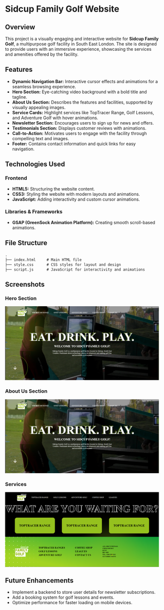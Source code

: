 # Sidcup Family Golf Website

## Overview

This project is a visually engaging and interactive website for **Sidcup Family Golf**, a multipurpose golf facility in South East London. The site is designed to provide users with an immersive experience, showcasing the services and amenities offered by the facility.

## Features

- **Dynamic Navigation Bar:** Interactive cursor effects and animations for a seamless browsing experience.
- **Hero Section:** Eye-catching video background with a bold title and tagline.
- **About Us Section:** Describes the features and facilities, supported by visually appealing images.
- **Service Cards:** Highlight services like TopTracer Range, Golf Lessons, and Adventure Golf with hover animations.
- **Newsletter Section:** Encourages users to sign up for news and offers.
- **Testimonials Section:** Displays customer reviews with animations.
- **Call-to-Action:** Motivates users to engage with the facility through compelling text and images.
- **Footer:** Contains contact information and quick links for easy navigation.

## Technologies Used

### Frontend
- **HTML5:** Structuring the website content.
- **CSS3:** Styling the website with modern layouts and animations.
- **JavaScript:** Adding interactivity and custom cursor animations.

### Libraries & Frameworks
- **GSAP (GreenSock Animation Platform):** Creating smooth scroll-based animations.

## File Structure

```
.
├── index.html     # Main HTML file
├── style.css      # CSS styles for layout and design
├── script.js      # JavaScript for interactivity and animations
```

## Screenshots

### Hero Section
![Hero Section](https://github.com/Debjit1729/SIDECUP_Family_Golf_Website_Using_HTML_CSS_JavaScript/blob/main/Screenshot%202025-06-29%20235948.png)

### About Us Section
![About Us](https://github.com/Debjit1729/SIDECUP_Family_Golf_Website_Using_HTML_CSS_JavaScript/blob/main/Screenshot%202025-06-29%20235948.png)

### Services
![Services](https://github.com/Debjit1729/SIDECUP_Family_Golf_Website_Using_HTML_CSS_JavaScript/blob/main/Screenshot%202025-06-30%20001724.png)

## Future Enhancements

- Implement a backend to store user details for newsletter subscriptions.
- Add a booking system for golf lessons and events.
- Optimize performance for faster loading on mobile devices.

